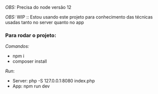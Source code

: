 *OBS:* Precisa do node versão 12

*OBS:* WIP :: Estou usando este projeto para conhecimento das técnicas usadas tanto no server quanto no app

### Para rodar o projeto:

*Comandos:*
- npm i
- composer install

*Run*:
- Server: php -S 127.0.0.1:8080 index.php
- App: npm run dev